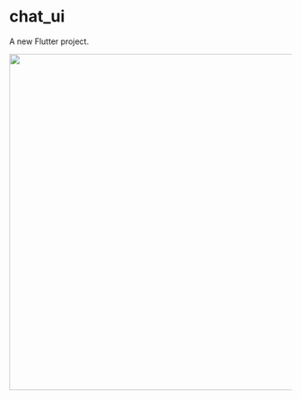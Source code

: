 # chat_ui

A new Flutter project.

<!-- ![](https://github.com/najmulmyself/Chat-UI/blob/master/chatUI.gif) -->

<img src="https://github.com/najmulmyself/Chat-UI/blob/master/chatUI.gif" width="600" height="600">
